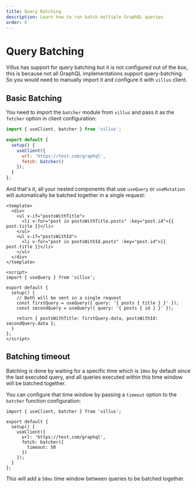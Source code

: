 ```yaml
---
title: Query Batching
description: Learn how to run batch multiple GraphQL queries
order: 6
---
```


# Query Batching

Villus has support for query batching but it is not configured out of the box, this is because not all GraphQL implementations support query-batching. So you would need to manually import it and configure it with `villus` client.

## Basic Batching

You need to import the `batcher` module from `villus` and pass it as the `fetcher` option in client configuration:

```js
import { useClient, batcher } from 'villus';

export default {
  setup() {
    useClient({
      url: 'https://test.com/graphql',
      fetch: batcher()
    });
  }
};
```

And that's it, all your nested components that use `useQuery` or `useMutation` will automatically be batched together in a single request:

```vue
<template>
  <div>
    <ul v-if="postsWithTitle">
      <li v-for="post in postsWithTitle.posts" :key="post.id">{{ post.title }}</li>
    </ul>
    <ul v-if="postsWithId">
      <li v-for="post in postsWithId.posts" :key="post.id">{{ post.title }}</li>
    </ul>
  </div>
</template>

<script>
import { useQuery } from 'villus';

export default {
  setup() {
    // Both will be sent in a single request
    const firstQuery = useQuery({ query: '{ posts { title } }' });
    const secondQuery = useQuery({ query: '{ posts { id } }' });

    return { postsWithTitle: firstQuery.data, postsWithId: secondQuery.data };
  }
};
</script>
```

## Batching timeout

Batching is done by waiting for a specific time which is `10ms` by default since the last executed query, and all queries executed within this time window will be batched together.

You can configure that time window by passing a `timeout` option to the `batcher` function configuration:

```js{8}
import { useClient, batcher } from 'villus';

export default {
  setup() {
    useClient({
      url: 'https://test.com/graphql',
      fetch: batcher({
        timeout: 50
      })
    });
  }
};
```

This will add a `50ms` time window between queries to be batched together.
